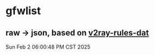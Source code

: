 # gfwlist
## raw -> json, based on [v2ray-rules-dat](https://github.com/Loyalsoldier/v2ray-rules-dat)
Sun Feb  2 06:00:48 PM CST 2025

